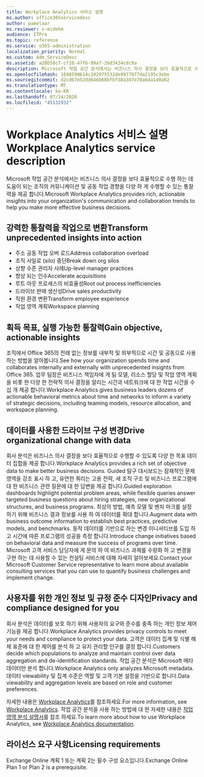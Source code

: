 ```yaml
---
title: Workplace Analytics 서비스 설명
ms.author: office365servicedesc
author: pamelaar
ms.reviewer: v-midehm
audience: ITPro
ms.topic: reference
ms.service: o365-administration
localization_priority: Normal
ms.custom: Adm_ServiceDesc
ms.assetid: a20b50c7-cf18-47f6-99a7-26d3434cdc9a
description: Microsoft 작업 공간 분석에서는 비즈니스 의사 결정을 보다 효율적으로 수행 하는 데 도움이 되는 조직의 커뮤니케이션 및 공동 작업 경향을 다양 하 게 수행할 수 있는 통찰력을 제공 합니다.
ms.openlocfilehash: 1698590614c202075532de9977077da2195c3ebe
ms.sourcegitcommit: d2cd67e52dd646b68bfbfd8a387e70a6da140a62
ms.translationtype: MT
ms.contentlocale: ko-KR
ms.lasthandoff: 07/14/2020
ms.locfileid: "45132932"
---
```

# <a name="workplace-analytics-service-description"></a><span data-ttu-id="ade47-103">Workplace Analytics 서비스 설명</span><span class="sxs-lookup"><span data-stu-id="ade47-103">Workplace Analytics service description</span></span>

<span data-ttu-id="ade47-104">Microsoft 작업 공간 분석에서는 비즈니스 의사 결정을 보다 효율적으로 수행 하는 데 도움이 되는 조직의 커뮤니케이션 및 공동 작업 경향을 다양 하 게 수행할 수 있는 통찰력을 제공 합니다.</span><span class="sxs-lookup"><span data-stu-id="ade47-104">Microsoft Workplace Analytics provides rich, actionable insights into your organization's communication and collaboration trends to help you make more effective business decisions.</span></span>

## <a name="transform-unprecedented-insights-into-action"></a><span data-ttu-id="ade47-105">강력한 통찰력을 작업으로 변환</span><span class="sxs-lookup"><span data-stu-id="ade47-105">Transform unprecedented insights into action</span></span>

* <span data-ttu-id="ade47-106">주소 공동 작업 오버 로드</span><span class="sxs-lookup"><span data-stu-id="ade47-106">Address collaboration overload</span></span>
* <span data-ttu-id="ade47-107">조직 사일로 (silo) 중단</span><span class="sxs-lookup"><span data-stu-id="ade47-107">Break down org silos</span></span>
* <span data-ttu-id="ade47-108">상향 수준 관리자 사례</span><span class="sxs-lookup"><span data-stu-id="ade47-108">Up-level manager practices</span></span>
* <span data-ttu-id="ade47-109">향상 되는 인수</span><span class="sxs-lookup"><span data-stu-id="ade47-109">Accelerate acquisitions</span></span>
* <span data-ttu-id="ade47-110">루트 아웃 프로세스의 비효율성</span><span class="sxs-lookup"><span data-stu-id="ade47-110">Root out process inefficiencies</span></span>
* <span data-ttu-id="ade47-111">드라이브 판매 생산성</span><span class="sxs-lookup"><span data-stu-id="ade47-111">Drive sales productivity</span></span>
* <span data-ttu-id="ade47-112">직원 환경 변환</span><span class="sxs-lookup"><span data-stu-id="ade47-112">Transform employee experience</span></span>
* <span data-ttu-id="ade47-113">작업 영역 계획</span><span class="sxs-lookup"><span data-stu-id="ade47-113">Workspace planning</span></span>

## <a name="gain-objective-actionable-insights"></a><span data-ttu-id="ade47-114">획득 목표, 실행 가능한 통찰력</span><span class="sxs-lookup"><span data-stu-id="ade47-114">Gain objective, actionable insights</span></span>

<span data-ttu-id="ade47-115">조직에서 Office 365의 전례 없는 정보를 내부적 및 외부적으로 시간 및 공동으로 사용 하는 방법을 알아봅니다.</span><span class="sxs-lookup"><span data-stu-id="ade47-115">See how your organization spends time and collaborates internally and externally with unprecedented insights from Office 365.</span></span> <span data-ttu-id="ade47-116">업무 팀장은 비즈니스 책임자에 게 팀 모델, 리소스 할당 및 작업 영역 계획을 비롯 한 다양 한 전략적 의사 결정을 알리는 시간과 네트워크에 대 한 작업 시간을 수십 개 제공 합니다.</span><span class="sxs-lookup"><span data-stu-id="ade47-116">Workplace Analytics gives business leaders dozens of actionable behavioral metrics about time and networks to inform a variety of strategic decisions, including teaming models, resource allocation, and workspace planning.</span></span>

## <a name="drive-organizational-change-with-data"></a><span data-ttu-id="ade47-117">데이터를 사용한 드라이브 구성 변경</span><span class="sxs-lookup"><span data-stu-id="ade47-117">Drive organizational change with data</span></span>

<span data-ttu-id="ade47-118">회사 분석은 비즈니스 의사 결정을 보다 효율적으로 수행할 수 있도록 다양 한 목표 데이터 집합을 제공 합니다.</span><span class="sxs-lookup"><span data-stu-id="ade47-118">Workplace Analytics provides a rich set of objective data to make better business decisions.</span></span> <span data-ttu-id="ade47-119">Guided 탐구 대시보드는 잠재적인 문제 영역을 강조 표시 하 고, 유연한 쿼리는 고용 전략, 새 조직 구조 및 비즈니스 프로그램에 대 한 비즈니스 관련 질문에 대 한 답변을 제공 합니다.</span><span class="sxs-lookup"><span data-stu-id="ade47-119">Guided exploration dashboards highlight potential problem areas, while flexible queries answer targeted business questions about hiring strategies, new organizational structures, and business programs.</span></span> <span data-ttu-id="ade47-120">최상의 방법, 예측 모델 및 벤치 마크를 설정 하기 위해 비즈니스 결과 정보를 사용 하 여 데이터를 확대 합니다.</span><span class="sxs-lookup"><span data-stu-id="ade47-120">Augment data with business outcome information to establish best practices, predictive models, and benchmarks.</span></span> <span data-ttu-id="ade47-121">동작 데이터를 기반으로 하는 변경 이니셔티브를 도입 하 고 시간에 따른 프로그램의 성공을 측정 합니다.</span><span class="sxs-lookup"><span data-stu-id="ade47-121">Introduce change initiatives based on behavioral data and measure the success of programs over time.</span></span> <span data-ttu-id="ade47-122">Microsoft 고객 서비스 담당자에 게 문의 하 여 비즈니스 과제를 수량화 하 고 변경을 구현 하는 데 사용할 수 있는 컨설팅 서비스에 대해 자세히 알아보세요.</span><span class="sxs-lookup"><span data-stu-id="ade47-122">Contact your Microsoft Customer Service representative to learn more about available consulting services that you can use to quantify business challenges and implement change.</span></span>

## <a name="privacy-and-compliance-designed-for-you"></a><span data-ttu-id="ade47-123">사용자를 위한 개인 정보 및 규정 준수 디자인</span><span class="sxs-lookup"><span data-stu-id="ade47-123">Privacy and compliance designed for you</span></span>

<span data-ttu-id="ade47-124">회사 분석은 데이터를 보호 하기 위해 사용자의 요구와 준수를 충족 하는 개인 정보 제어 기능을 제공 합니다.</span><span class="sxs-lookup"><span data-stu-id="ade47-124">Workplace Analytics provides privacy controls to meet your needs and compliance to protect your data.</span></span> <span data-ttu-id="ade47-125">고객은 데이터 집계 및 식별 해제 표준에 대 한 제어를 분석 하 고 유지 관리할 인구를 결정 합니다.</span><span class="sxs-lookup"><span data-stu-id="ade47-125">Customers decide which populations to analyze and maintain control over data aggregation and de-identification standards.</span></span> <span data-ttu-id="ade47-126">작업 공간 분석은 Microsoft 메타 데이터만 분석 합니다.</span><span class="sxs-lookup"><span data-stu-id="ade47-126">Workplace Analytics only analyzes Microsoft metadata.</span></span> <span data-ttu-id="ade47-127">데이터 viewability 및 집계 수준은 역할 및 고객 기본 설정을 기반으로 합니다.</span><span class="sxs-lookup"><span data-stu-id="ade47-127">Data viewability and aggregation levels are based on role and customer preferences.</span></span>

<span data-ttu-id="ade47-128">자세한 내용은 [Workplace Analytics](https://go.microsoft.com/fwlink/?linkid=852492)를 참조하세요.</span><span class="sxs-lookup"><span data-stu-id="ade47-128">For more information, see [Workplace Analytics](https://go.microsoft.com/fwlink/?linkid=852492).</span></span> <span data-ttu-id="ade47-129">작업 공간 분석을 사용 하는 방법에 대 한 자세한 내용은 [작업 영역 분석 설명서](https://docs.microsoft.com/workplace-analytics/)를 참조 하세요.</span><span class="sxs-lookup"><span data-stu-id="ade47-129">To learn more about how to use Workplace Analytics, see [Workplace Analytics documentation](https://docs.microsoft.com/workplace-analytics/).</span></span>
  
## <a name="licensing-requirements"></a><span data-ttu-id="ade47-130">라이선스 요구 사항</span><span class="sxs-lookup"><span data-stu-id="ade47-130">Licensing requirements</span></span>

<span data-ttu-id="ade47-131">Exchange Online 계획 1 또는 계획 2는 필수 구성 요소입니다.</span><span class="sxs-lookup"><span data-stu-id="ade47-131">Exchange Online Plan 1 or Plan 2 is a prerequisite.</span></span>
